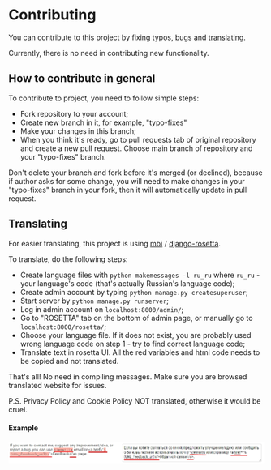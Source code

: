 # Contributing

You can contribute to this project by fixing typos, bugs and [translating](CONTRIBUTING.md#Translating).

Currently, there is no need in contributing new functionality.

## How to contribute in general

To contribute to project, you need to follow simple steps:

- Fork repository to your account;
- Create new branch in it, for example, "typo-fixes"
- Make your changes in this branch;
- When you think it's ready, go to pull requests tab of original repository and create a new pull request. Choose main branch of repository and your "typo-fixes" branch.

Don't delete your branch and fork before it's merged (or declined), because if author asks for some change, you will need to make changes in your "typo-fixes" branch in your fork, then it will automatically update in pull request.

## Translating

For easier translating, this project is using [mbi](https://github.com/mbi) / [django-rosetta](https://github.com/mbi/django-rosetta).

To translate, do the following steps:

- Create language files with ```python makemessages -l ru_ru``` where ```ru_ru``` - your language's code (that's actually Russian's language code);
- Create admin account by typing ```python manage.py createsuperuser```;
- Start server by ```python manage.py runserver```;
- Log in admin account on ```localhost:8000/admin/```;
- Go to "ROSETTA" tab on the bottom of admin page, or manually go to ```localhost:8000/rosetta/```;
- Choose your language file. If it does not exist, you are probably used wrong language code on step 1 - try to find correct language code;
- Translate text in rosetta UI. All the red variables and html code needs to be copied and not translated.

That's all! No need in compiling messages. Make sure you are browsed translated website for issues.

P.S. Privacy Policy and Cookie Policy NOT translated, otherwise it would be cruel.

#### Example

![](.github/media/translating_example.jpg)



